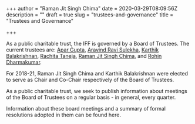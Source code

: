 +++
author = "Raman Jit Singh Chima"
date = 2020-03-29T08:09:56Z
description = ""
draft = true
slug = "trustees-and-governance"
title = "Trustees and Governance"

+++


As a public charitable trust, the IFF is governed by a Board of Trustees. The current trustees are: [Apar Gupta](http://twitter.com/apargupta84), [Aravind Ravi Sulekha](https://twitter.com/aravindet), [Karthik Balakrishnan](https://twitter.com/karthikb351), [Rachita Taneja](https://twitter.com/visualfumble), [Raman Jit Singh Chima](https://twitter.com/tame_wildcard), and [Rohin Dharmakumar](https://twitter.com/r0h1n).

For 2018-21, Raman Jit Singh Chima and Karthik Balakrishnan were elected to serve as Chair and Co-Chair respectively of the Board of Trustees.



As a public charitable trust, we seek to publish information about meetings of the Board of Trustees on a regular basis - in general, every quarter.

Information about these board meetings and a summary of formal resolutions adopted in them can be found here.

